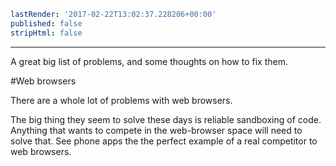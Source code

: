 ```yaml
lastRender: '2017-02-22T13:02:37.228206+00:00'
published: false
stripHtml: false

```
---




































































A great big list of problems, and some thoughts on how to fix them.

#Web browsers

There are a whole lot of problems with web browsers.

The big thing they seem to solve these days is reliable sandboxing
of code. Anything that wants to compete in the web-browser space
will need to solve that. See phone apps the the perfect example
of a real competitor to web browsers.


